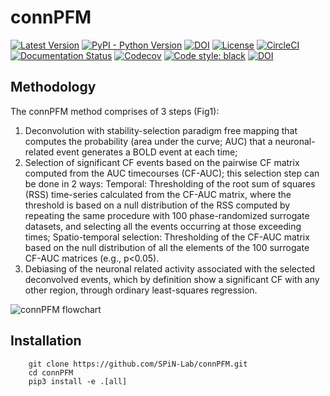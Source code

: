 # connPFM

[![Latest Version](https://img.shields.io/pypi/v/connPFM.svg)](https://pypi.python.org/pypi/connPFM/)
[![PyPI - Python Version](https://img.shields.io/pypi/pyversions/connPFM.svg)](https://pypi.python.org/pypi/connPFM/)
[![DOI](https://zenodo.org/badge/111111.svg)](https://zenodo.org/badge/latestdoi/111111)
[![License](https://img.shields.io/badge/License-LGPL%202.1-blue.svg)](https://opensource.org/licenses/LGPL-2.1)
[![CircleCI](https://circleci.com/gh/SPiN-Lab/connPFM.svg?style=shield)](https://circleci.com/gh/SPiN-Lab/connPFM)
[![Documentation Status](https://readthedocs.org/projects/connPFM/badge/?version=latest)](http://connPFM.readthedocs.io/en/latest/?badge=latest)
[![Codecov](https://codecov.io/gh/SPiN-Lab/connPFM/branch/main/graph/badge.svg)](https://codecov.io/gh/SPiN-Lab/connPFM)
[![Code style: black](https://img.shields.io/badge/code%20style-black-000000.svg)](https://github.com/psf/black)
[![DOI](https://zenodo.org/badge/413858406.svg)](https://zenodo.org/badge/latestdoi/413858406)

## Methodology

The connPFM method comprises of 3 steps (Fig1): 
1. Deconvolution with stability-selection paradigm free mapping that computes the probability (area under the curve; AUC) that a neuronal-related event generates a BOLD event at each time; 
2. Selection of significant CF events based on the pairwise CF matrix computed from the AUC timecourses (CF-AUC); this selection step can be done in 2 ways: 
    Temporal: Thresholding of the root sum of squares (RSS) time-series calculated from the CF-AUC matrix, where the threshold is based on a null distribution of the RSS computed by repeating the same procedure with 100 phase-randomized surrogate datasets, and selecting all the events occurring at those exceeding times; 
    Spatio-temporal selection: Thresholding of the CF-AUC matrix based on the null distribution of all the elements of the 100 surrogate CF-AUC matrices (e.g., p<0.05).
3. Debiasing of the neuronal related activity associated with the selected deconvolved events, which by definition show a significant CF with any other region, through ordinary least-squares regression. 

![connPFM flowchart](https://github.com/vinferrer/connPFM/tree/readme/docs/connPFM_flowchart.jpg?raw=true)

## Installation
```
    git clone https://github.com/SPiN-Lab/connPFM.git
    cd connPFM
    pip3 install -e .[all]
```
